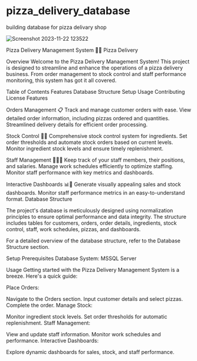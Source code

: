 # pizza_delivery_database
building database for pizza delivary shop



![Screenshot 2023-11-22 123522](https://github.com/akhilkarthik/pizza_delivery_database/assets/40953068/ebd7c1b2-c5a7-43b8-b823-c8cdd1cee477)

Pizza Delivery Management System 🍕🚚
Pizza Delivery

Overview
Welcome to the Pizza Delivery Management System! This project is designed to streamline and enhance the operations of a pizza delivery business. From order management to stock control and staff performance monitoring, this system has got it all covered.

Table of Contents
Features
Database Structure
Setup
Usage
Contributing
License
Features


Orders Management 📋
Track and manage customer orders with ease.
View detailed order information, including pizzas ordered and quantities.
Streamlined delivery details for efficient order processing.

Stock Control 🍅🧀
Comprehensive stock control system for ingredients.
Set order thresholds and automate stock orders based on current levels.
Monitor ingredient stock levels and ensure timely replenishment.

Staff Management 👩‍🍳🚗
Keep track of your staff members, their positions, and salaries.
Manage work schedules efficiently to optimize staffing.
Monitor staff performance with key metrics and dashboards.

Interactive Dashboards 📊🚀
Generate visually appealing sales and stock dashboards.
Monitor staff performance metrics in an easy-to-understand format.
Database Structure

The project's database is meticulously designed using normalization principles to ensure optimal performance and data integrity. The structure includes tables for customers, orders, order details, ingredients, stock control, staff, work schedules, pizzas, and dashboards.

For a detailed overview of the database structure, refer to the Database Structure section.

Setup
Prerequisites
Database System: MSSQL Server


Usage
Getting started with the Pizza Delivery Management System is a breeze. Here's a quick guide:

Place Orders:

Navigate to the Orders section.
Input customer details and select pizzas.
Complete the order.
Manage Stock:

Monitor ingredient stock levels.
Set order thresholds for automatic replenishment.
Staff Management:

View and update staff information.
Monitor work schedules and performance.
Interactive Dashboards:

Explore dynamic dashboards for sales, stock, and staff performance.
